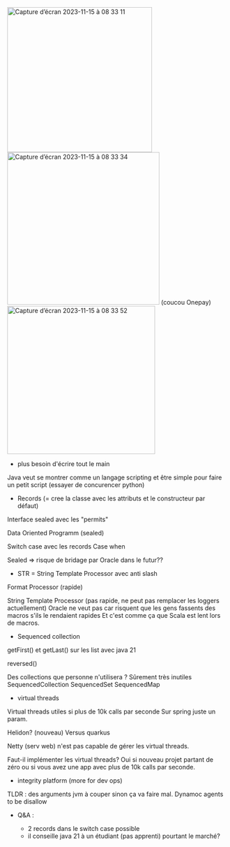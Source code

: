<img width="332" alt="Capture d’écran 2023-11-15 à 08 33 11" src="https://github.com/Weamix/events/assets/25066854/c34353d7-21cb-4832-b158-15bd390fca02">
<img width="349" alt="Capture d’écran 2023-11-15 à 08 33 34" src="https://github.com/Weamix/events/assets/25066854/40503538-269e-4a1a-b89b-a094a8454a57"> (coucou Onepay)
<img width="339" alt="Capture d’écran 2023-11-15 à 08 33 52" src="https://github.com/Weamix/events/assets/25066854/ad9012fe-3e53-4056-827c-34d783ea866c">

* plus besoin d'écrire tout le main
  
Java veut se montrer comme un langage scripting et être simple pour faire un petit script (essayer de concurencer python)

* Records (= cree la classe avec les attributs et le constructeur par défaut)

Interface sealed avec les "permits"

Data Oriented Programm (sealed)

Switch case avec les records
Case when

Sealed => risque de bridage par Oracle dans le futur??

* STR = String Template Processor avec anti slash

Format Processor (rapide)

String Template Processor (pas rapide, ne peut pas remplacer les loggers actuellement)
Oracle ne veut pas car risquent que les gens fassents des macros s'ils le rendaient rapides 
Et c'est comme ça que Scala est lent lors de macros.

* Sequenced collection

getFirst() et getLast() sur les list avec java 21 

reversed()

Des collections que personne n'utilisera ? Sûrement très inutiles
SequencedCollection
SequencedSet
SequencedMap

* virtual threads

Virtual threads utiles si plus de 10k calls par seconde
Sur spring juste un param.

Helidon? (nouveau) Versus quarkus

Netty (serv web) n'est pas capable de gérer les virtual threads.

Faut-il implémenter les virtual threads? Oui si nouveau projet partant de zéro ou si vous avez une app avec plus de 10k calls par seconde.

* integrity platform (more for dev ops)

TLDR : des arguments jvm à couper sinon ça va faire mal.
Dynamoc agents to be disallow

* Q&A :
  
  - 2 records dans le switch case possible 
  - il conseille java 21 à un étudiant (pas apprenti) pourtant le marché?
